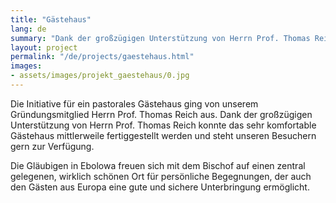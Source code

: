 ```yaml
---
title: "Gästehaus"
lang: de
summary: "Dank der großzügigen Unterstützung von Herrn Prof. Thomas Reich konnte das sehr komfortable Gästehaus mittlerweile fertiggestellt werden und steht unseren Besuchern gern zur Verfügung."
layout: project
permalink: "/de/projects/gaestehaus.html"
images: 
- assets/images/projekt_gaestehaus/0.jpg
---
```


Die Initiative für ein pastorales Gästehaus ging von unserem Gründungsmitglied Herrn Prof. Thomas Reich aus. Dank der großzügigen Unterstützung von Herrn Prof. Thomas Reich konnte das sehr komfortable Gästehaus mittlerweile fertiggestellt werden und steht unseren Besuchern gern zur Verfügung.

Die Gläubigen in Ebolowa freuen sich mit dem Bischof auf einen zentral gelegenen, wirklich schönen Ort für persönliche Begegnungen, der auch den Gästen aus Europa eine gute und sichere Unterbringung ermöglicht.



